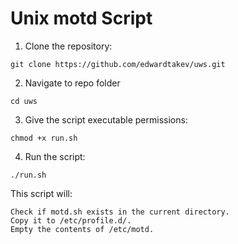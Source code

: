 # Unix motd Script

1. Clone the repository:
```
git clone https://github.com/edwardtakev/uws.git
```
2. Navigate to repo folder
```
cd uws
```
3. Give the script executable permissions:
```
chmod +x run.sh
```
4. Run the script:
```
./run.sh
```

This script will:

    Check if motd.sh exists in the current directory.
    Copy it to /etc/profile.d/.
    Empty the contents of /etc/motd.
